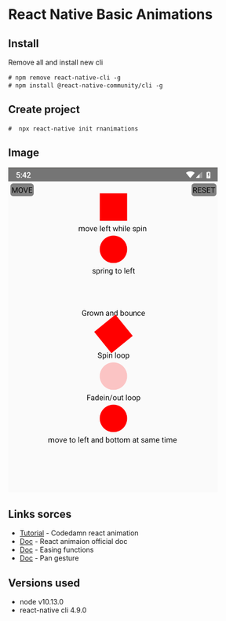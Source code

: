 # React Native Basic Animations

## Install

Remove all and install new cli

```
# npm remove react-native-cli -g
# npm install @react-native-community/cli -g
```

## Create project

```
#  npx react-native init rnanimations
```

## Image

![sample preview](./assets/images/sample.png)

## Links sorces

- [Tutorial](https://www.youtube.com/watch?v=dXVgb3igGJ4&list=PLYxzS__5yYQmdfEyKDrlG5E0F0u7_iIUo) - Codedamn react animation
- [Doc](https://reactnative.dev/docs/animations) - React animaion official doc
- [Doc](https://easings.net/) - Easing functions
- [Doc](https://reactnative.dev/docs/panresponder) - Pan gesture

## Versions used

- node v10.13.0
- react-native cli 4.9.0
